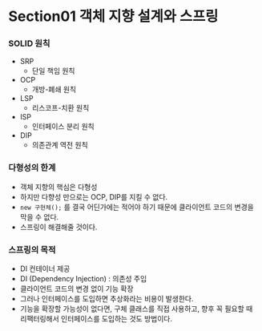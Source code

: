 # Section01 객체 지향 설계와 스프링
### SOLID 원칙

- SRP
    - 단일 책임 원칙
- OCP
    - 개방-폐쇄 원칙
- LSP
    - 리스코프-치환 원칙
- ISP
    - 인터페이스 분리 원칙
- DIP
    - 의존관계 역전 원칙

### 다형성의 한계

- 객체 지향의 핵심은 다형성
- 하지만 다향성 만으로는 OCP, DIP를 지킬 수 없다.
- `new 구현체();` 를 결국 어딘가에는 적어야 하기 때문에 클라이언트 코드의 변경을 막을 수 없다.
- 스프링이 해결해줄 것이다.

### 스프링의 목적

- DI 컨테이너 제공
- DI (Dependency Injection) : 의존성 주입
- 클라이언트 코드의 변경 없이 기능 확장
- 그러나 인터페이스를 도입하면 추상화라는 비용이 발생한다.
- 기능을 확장할 가능성이 없다면, 구체 클래스를 직접 사용하고, 향후 꼭 필요할 때 리팩터링해서 인터페이스를 도입하는 것도 방법이다.
